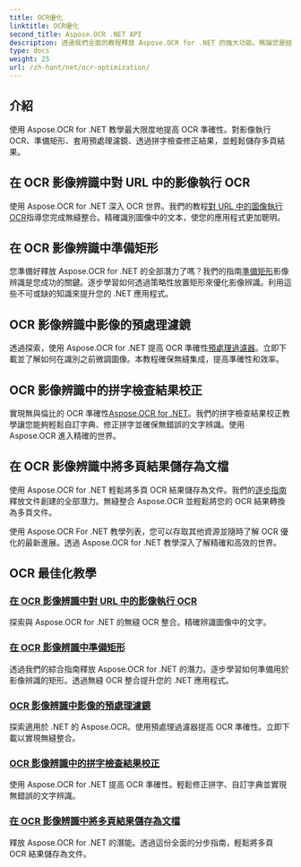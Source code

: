 ```yaml
---
title: OCR優化
linktitle: OCR優化
second_title: Aspose.OCR .NET API
description: 透過我們全面的教程釋放 Aspose.OCR for .NET 的強大功能。無論您是經驗豐富的開發人員還是初學者，這些指南都將提升您的 OCR 遊戲水平。
type: docs
weight: 25
url: /zh-hant/net/ocr-optimization/
---
```

## 介紹

使用 Aspose.OCR for .NET 教學最大限度地提高 OCR 準確性。對影像執行 OCR、準備矩形、套用預處理濾鏡、透過拼字檢查修正結果，並輕鬆儲存多頁結果。


## 在 OCR 影像辨識中對 URL 中的影像執行 OCR

使用 Aspose.OCR for .NET 深入 OCR 世界。我們的教程[對 URL 中的圖像執行 OCR](./perform-ocr-on-image-from-url/)指導您完成無縫整合。精確識別圖像中的文本，使您的應用程式更加聰明。

## 在 OCR 影像辨識中準備矩形

您準備好釋放 Aspose.OCR for .NET 的全部潛力了嗎？我們的指南[準備矩形](./prepare-rectangles/)影像辨識是您成功的關鍵。逐步學習如何透過策略性放置矩形來優化影像辨識。利用這些不可或缺的知識來提升您的 .NET 應用程式。

## OCR 影像辨識中影像的預處理濾鏡

透過探索，使用 Aspose.OCR for .NET 提高 OCR 準確性[預處理過濾器](./preprocessing-filters-for-image/)。立即下載並了解如何在識別之前微調圖像。本教程確保無縫集成，提高準確性和效率。

## OCR 影像辨識中的拼字檢查結果校正

實現無與倫比的 OCR 準確性[Aspose.OCR for .NET](./result-correction-with-spell-checking/)。我們的拼字檢查結果校正教學讓您能夠輕鬆自訂字典、修正拼字並確保無錯誤的文字辨識。使用 Aspose.OCR 進入精確的世界。

## 在 OCR 影像辨識中將多頁結果儲存為文檔

使用 Aspose.OCR for .NET 輕鬆將多頁 OCR 結果儲存為文件。我們的[逐步指南](./save-multipage-result-as-document/)釋放文件創建的全部潛力。無縫整合 Aspose.OCR 並輕鬆將您的 OCR 結果轉換為多頁文件。

使用 Aspose.OCR For .NET 教學列表，您可以存取其他資源並隨時了解 OCR 優化的最新進展。透過 Aspose.OCR for .NET 教學深入了解精確和高效的世界。
## OCR 最佳化教學
### [在 OCR 影像辨識中對 URL 中的影像執行 OCR](./perform-ocr-on-image-from-url/)
探索與 Aspose.OCR for .NET 的無縫 OCR 整合。精確辨識圖像中的文字。
### [在 OCR 影像辨識中準備矩形](./prepare-rectangles/)
透過我們的綜合指南釋放 Aspose.OCR for .NET 的潛力。逐步學習如何準備用於影像辨識的矩形。透過無縫 OCR 整合提升您的 .NET 應用程式。
### [OCR 影像辨識中影像的預處理濾鏡](./preprocessing-filters-for-image/)
探索適用於 .NET 的 Aspose.OCR。使用預處理過濾器提高 OCR 準確性。立即下載以實現無縫整合。
### [OCR 影像辨識中的拼字檢查結果校正](./result-correction-with-spell-checking/)
使用 Aspose.OCR for .NET 提高 OCR 準確性。輕鬆修正拼字、自訂字典並實現無錯誤的文字辨識。
### [在 OCR 影像辨識中將多頁結果儲存為文檔](./save-multipage-result-as-document/)
釋放 Aspose.OCR for .NET 的潛能。透過這份全面的分步指南，輕鬆將多頁 OCR 結果儲存為文件。